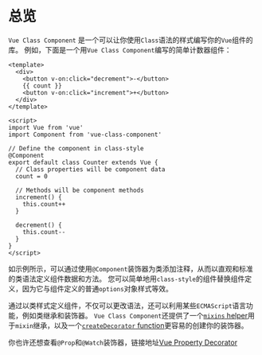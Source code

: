 # 总览

`Vue Class Component` 是一个可以让你使用`Class`语法的样式编写你的`Vue`组件的库。 例如，下面是一个用`Vue Class Component`编写的简单计数器组件：

```vue
<template>
  <div>
    <button v-on:click="decrement">-</button>
    {{ count }}
    <button v-on:click="increment">+</button>
  </div>
</template>

<script>
import Vue from 'vue'
import Component from 'vue-class-component'

// Define the component in class-style
@Component
export default class Counter extends Vue {
  // Class properties will be component data
  count = 0

  // Methods will be component methods
  increment() {
    this.count++
  }

  decrement() {
    this.count--
  }
}
</script>
```

如示例所示，可以通过使用`@Component`装饰器为类添加注释，从而以直观和标准的类语法定义组件数据和方法。 您可以简单地用`class-style`的组件替换组件定义，因为它与组件定义的普通`options`对象样式等效。

通过以类样式定义组件，不仅可以更改语法，还可以利用某些`ECMAScript`语言功能，例如类继承和装饰器。 `Vue Class Component`还提供了一个[`mixins` helper](guide/extend-and-mixins.md#Mixins)用于`mixin`继承，以及一个[`createDecorator` function](guide/custom-decorators.md)更容易的创建你的装饰器。


你也许还想查看`@Prop`和`@Watch`装饰器，链接地址[Vue Property Decorator](https://github.com/kaorun343/vue-property-decorator)